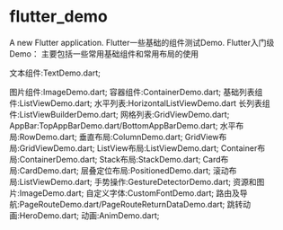 # flutter_demo
A new Flutter application.
Flutter一些基础的组件测试Demo. 
Flutter入门级Demo： 
主要包括一些常用基础组件和常用布局的使用

  文本组件:TextDemo.dart;
  
  图片组件:ImageDemo.dart;
  容器组件:ContainerDemo.dart;
  基础列表组件:ListViewDemo.dart;
  水平列表:HorizontalListViewDemo.dart
  长列表组件:ListViewBuilderDemo.dart;
  网格列表:GridViewDemo.dart;
  AppBar:TopAppBarDemo.dart/BottomAppBarDemo.dart;
  水平布局:RowDemo.dart;
  垂直布局:ColumnDemo.dart;
  GridView布局:GridViewDemo.dart;
  ListView布局:ListViewDemo.dart;
  Container布局:ContainerDemo.dart;
  Stack布局:StackDemo.dart;
  Card布局:CardDemo.dart;
  层叠定位布局:PositionedDemo.dart;
  滚动布局:ListViewDemo.dart;
  手势操作:GestureDetectorDemo.dart;
  资源和图片:ImageDemo.dart;
  自定义字体:CustomFontDemo.dart;
  路由及导航:PageRouteDemo.dart/PageRouteReturnDataDemo.dart;
  跳转动画:HeroDemo.dart;
  动画:AnimDemo.dart;
